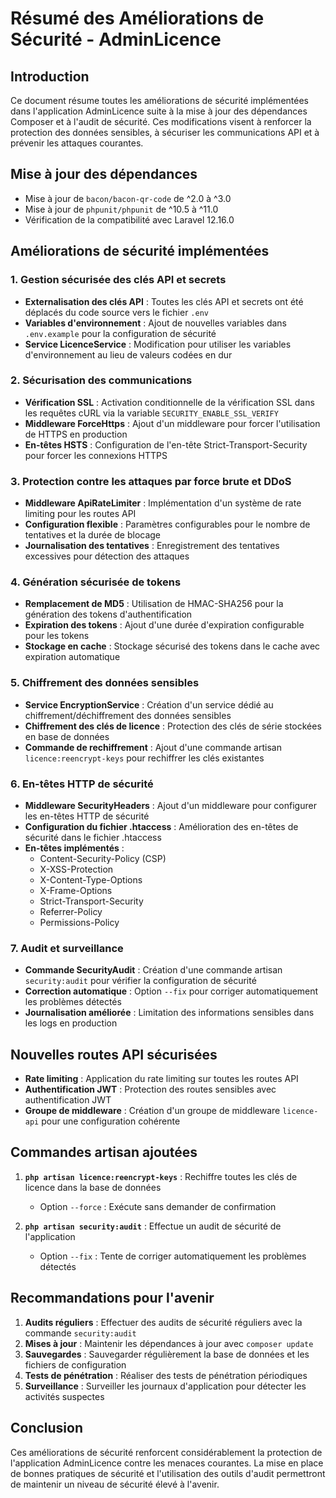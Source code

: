 # Résumé des Améliorations de Sécurité - AdminLicence

## Introduction

Ce document résume toutes les améliorations de sécurité implémentées dans l'application AdminLicence suite à la mise à jour des dépendances Composer et à l'audit de sécurité. Ces modifications visent à renforcer la protection des données sensibles, à sécuriser les communications API et à prévenir les attaques courantes.

## Mise à jour des dépendances

- Mise à jour de `bacon/bacon-qr-code` de ^2.0 à ^3.0
- Mise à jour de `phpunit/phpunit` de ^10.5 à ^11.0
- Vérification de la compatibilité avec Laravel 12.16.0

## Améliorations de sécurité implémentées

### 1. Gestion sécurisée des clés API et secrets

- **Externalisation des clés API** : Toutes les clés API et secrets ont été déplacés du code source vers le fichier `.env`
- **Variables d'environnement** : Ajout de nouvelles variables dans `.env.example` pour la configuration de sécurité
- **Service LicenceService** : Modification pour utiliser les variables d'environnement au lieu de valeurs codées en dur

### 2. Sécurisation des communications

- **Vérification SSL** : Activation conditionnelle de la vérification SSL dans les requêtes cURL via la variable `SECURITY_ENABLE_SSL_VERIFY`
- **Middleware ForceHttps** : Ajout d'un middleware pour forcer l'utilisation de HTTPS en production
- **En-têtes HSTS** : Configuration de l'en-tête Strict-Transport-Security pour forcer les connexions HTTPS

### 3. Protection contre les attaques par force brute et DDoS

- **Middleware ApiRateLimiter** : Implémentation d'un système de rate limiting pour les routes API
- **Configuration flexible** : Paramètres configurables pour le nombre de tentatives et la durée de blocage
- **Journalisation des tentatives** : Enregistrement des tentatives excessives pour détection des attaques

### 4. Génération sécurisée de tokens

- **Remplacement de MD5** : Utilisation de HMAC-SHA256 pour la génération des tokens d'authentification
- **Expiration des tokens** : Ajout d'une durée d'expiration configurable pour les tokens
- **Stockage en cache** : Stockage sécurisé des tokens dans le cache avec expiration automatique

### 5. Chiffrement des données sensibles

- **Service EncryptionService** : Création d'un service dédié au chiffrement/déchiffrement des données sensibles
- **Chiffrement des clés de licence** : Protection des clés de série stockées en base de données
- **Commande de rechiffrement** : Ajout d'une commande artisan `licence:reencrypt-keys` pour rechiffrer les clés existantes

### 6. En-têtes HTTP de sécurité

- **Middleware SecurityHeaders** : Ajout d'un middleware pour configurer les en-têtes HTTP de sécurité
- **Configuration du fichier .htaccess** : Amélioration des en-têtes de sécurité dans le fichier .htaccess
- **En-têtes implémentés** :
  - Content-Security-Policy (CSP)
  - X-XSS-Protection
  - X-Content-Type-Options
  - X-Frame-Options
  - Strict-Transport-Security
  - Referrer-Policy
  - Permissions-Policy

### 7. Audit et surveillance

- **Commande SecurityAudit** : Création d'une commande artisan `security:audit` pour vérifier la configuration de sécurité
- **Correction automatique** : Option `--fix` pour corriger automatiquement les problèmes détectés
- **Journalisation améliorée** : Limitation des informations sensibles dans les logs en production

## Nouvelles routes API sécurisées

- **Rate limiting** : Application du rate limiting sur toutes les routes API
- **Authentification JWT** : Protection des routes sensibles avec authentification JWT
- **Groupe de middleware** : Création d'un groupe de middleware `licence-api` pour une configuration cohérente

## Commandes artisan ajoutées

1. **`php artisan licence:reencrypt-keys`** : Rechiffre toutes les clés de licence dans la base de données
   - Option `--force` : Exécute sans demander de confirmation

2. **`php artisan security:audit`** : Effectue un audit de sécurité de l'application
   - Option `--fix` : Tente de corriger automatiquement les problèmes détectés

## Recommandations pour l'avenir

1. **Audits réguliers** : Effectuer des audits de sécurité réguliers avec la commande `security:audit`
2. **Mises à jour** : Maintenir les dépendances à jour avec `composer update`
3. **Sauvegardes** : Sauvegarder régulièrement la base de données et les fichiers de configuration
4. **Tests de pénétration** : Réaliser des tests de pénétration périodiques
5. **Surveillance** : Surveiller les journaux d'application pour détecter les activités suspectes

## Conclusion

Ces améliorations de sécurité renforcent considérablement la protection de l'application AdminLicence contre les menaces courantes. La mise en place de bonnes pratiques de sécurité et l'utilisation des outils d'audit permettront de maintenir un niveau de sécurité élevé à l'avenir.
